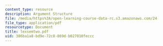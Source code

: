 ```yaml
---
content_type: resource
description: Argument Structure
file: /media/https%3A/open-learning-course-data-rc.s3.amazonaws.com/24-953-argument-structure-and-syntax-spring-2003/386ba1a8bd9e72c8869db027010feccc_lexsemtwo.pdf
file_type: application/pdf
resourcetype: Document
title: lexsemtwo.pdf
uid: 386ba1a8-bd9e-72c8-869d-b027010feccc
---
```

